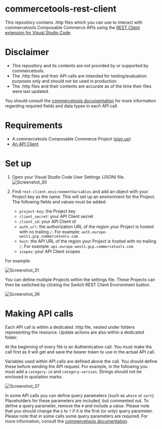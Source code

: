 # commercetools-rest-client

This repository contains .http files which you can use to interact with commercetools Composable Commerce APIs using the [REST Client extension for Visual Studio Code](https://marketplace.visualstudio.com/items?itemName=humao.rest-client).

# Disclaimer

- This repository and its contents are not provided by or supported by commercetools.
- The .http files and their API calls are intended for testing/evaluation purposes only and should not be used in production.
- The .http files and their contents are accurate as of the time their files were last updated.

You should consult the [commercetools documentation](https://docs.commercetools.com/api/) for more information regarding required fields and data types in each API call.

# Requirements

- A commercetools Composable Commerce Project ([sign up](https://docs.commercetools.com/getting-started/initial-setup))
- [An API Client](https://docs.commercetools.com/getting-started/create-api-client)

# Set up

1. Open your Visual Studio Code User Settings (JSON) file.
     ![Screenshot_30](https://github.com/industrian/commercetools-rest-client/assets/77231096/9184ba00-bbe0-48c8-9c64-fce71cc6845c)

3. Find `rest-client.environmentVariables` and add an object with your Project key as the name. This will set up an environment for the Project. The following fields and values must be added: 
    - `project-key`: the Project key
    - `client_secret`: your API Client secret
    - `client_id`: your API Client id
    - `auth_url`: the authorization URL of the region your Project is hosted with no trailing `/`. For example: `auth.europe-west1.gcp.commercetools.com`
    - `host`: the API URL of the region your Project is hosted with no trailing `/`. For example: `api.europe-west1.gcp.commercetools.com`
    - `scopes`: your API Client scopes

For example:

![Screenshot_31](https://github.com/industrian/commercetools-rest-client/assets/77231096/9ed1f03b-415a-4c70-a4a9-a119b40552a0)

You can define multiple Projects within the settings file. These Projects can then be switched by clicking the Switch REST Client Environment button.

![Screenshot_36](https://github.com/industrian/commercetools-rest-client/assets/77231096/83d0f706-96d3-4c9f-b641-a50dba1b9622)


# Making API calls

Each API call is within a dedicated .http file, nested under folders representing the resource. Update actions are also within a dedicated folder.

At the beginning of every file is an Authentication call. You must make ths call first as it will get and save the bearer token to use in the actual API call.

Variables used within API calls are defined above the call. You should define these before sending the API request. For example, in the following you must add a `category-id` and `category-version`. Strings should not be enclosed in quotation marks.

![Screenshot_37](https://github.com/industrian/commercetools-rest-client/assets/77231096/be5e5869-3be4-4b63-b865-1bb894b12f9e)


In some API calls you can define query parameters (such as `where` or `sort`). Placeholders for these parameters are included, but commented out. To define a query parameter, remove the `#` and include a value. Please note that you should change the `&` to `?` if it is the first (or only) query parameter. Please note that in some calls some query parameters are required. For more information, consult the [commercetools documentation](https://docs.commercetools.com/api/).